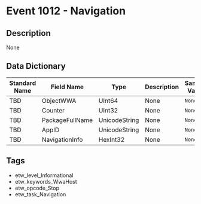 # Event 1012 - Navigation

## Description
None

## Data Dictionary
|Standard Name|Field Name|Type|Description|Sample Value|
|---|---|---|---|---|
|TBD|ObjectWWA|UInt64|None|`None`|
|TBD|Counter|UInt32|None|`None`|
|TBD|PackageFullName|UnicodeString|None|`None`|
|TBD|AppID|UnicodeString|None|`None`|
|TBD|NavigationInfo|HexInt32|None|`None`|

## Tags
* etw_level_Informational
* etw_keywords_WwaHost
* etw_opcode_Stop
* etw_task_Navigation